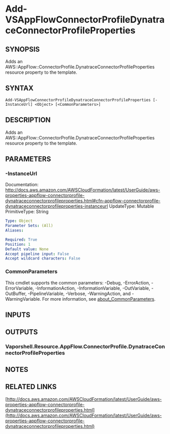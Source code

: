 # Add-VSAppFlowConnectorProfileDynatraceConnectorProfileProperties

## SYNOPSIS
Adds an AWS::AppFlow::ConnectorProfile.DynatraceConnectorProfileProperties resource property to the template.

## SYNTAX

```
Add-VSAppFlowConnectorProfileDynatraceConnectorProfileProperties [-InstanceUrl] <Object> [<CommonParameters>]
```

## DESCRIPTION
Adds an AWS::AppFlow::ConnectorProfile.DynatraceConnectorProfileProperties resource property to the template.

## PARAMETERS

### -InstanceUrl
Documentation: http://docs.aws.amazon.com/AWSCloudFormation/latest/UserGuide/aws-properties-appflow-connectorprofile-dynatraceconnectorprofileproperties.html#cfn-appflow-connectorprofile-dynatraceconnectorprofileproperties-instanceurl
UpdateType: Mutable
PrimitiveType: String

```yaml
Type: Object
Parameter Sets: (All)
Aliases:

Required: True
Position: 1
Default value: None
Accept pipeline input: False
Accept wildcard characters: False
```

### CommonParameters
This cmdlet supports the common parameters: -Debug, -ErrorAction, -ErrorVariable, -InformationAction, -InformationVariable, -OutVariable, -OutBuffer, -PipelineVariable, -Verbose, -WarningAction, and -WarningVariable. For more information, see [about_CommonParameters](http://go.microsoft.com/fwlink/?LinkID=113216).

## INPUTS

## OUTPUTS

### Vaporshell.Resource.AppFlow.ConnectorProfile.DynatraceConnectorProfileProperties
## NOTES

## RELATED LINKS

[http://docs.aws.amazon.com/AWSCloudFormation/latest/UserGuide/aws-properties-appflow-connectorprofile-dynatraceconnectorprofileproperties.html](http://docs.aws.amazon.com/AWSCloudFormation/latest/UserGuide/aws-properties-appflow-connectorprofile-dynatraceconnectorprofileproperties.html)

